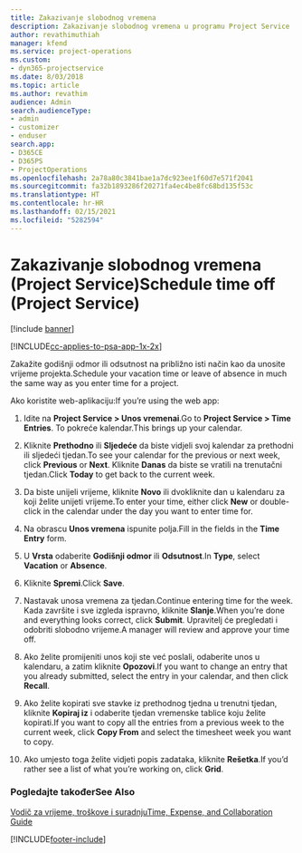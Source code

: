 ```yaml
---
title: Zakazivanje slobodnog vremena
description: Zakazivanje slobodnog vremena u programu Project Service
author: revathimuthiah
manager: kfend
ms.service: project-operations
ms.custom:
- dyn365-projectservice
ms.date: 8/03/2018
ms.topic: article
ms.author: revathim
audience: Admin
search.audienceType:
- admin
- customizer
- enduser
search.app:
- D365CE
- D365PS
- ProjectOperations
ms.openlocfilehash: 2a78a80c3841bae1a7dc923ee1f60d7e571f2041
ms.sourcegitcommit: fa32b1893286f20271fa4ec4be8fc68bd135f53c
ms.translationtype: HT
ms.contentlocale: hr-HR
ms.lasthandoff: 02/15/2021
ms.locfileid: "5282594"
---
```

# <a name="schedule-time-off-project-service"></a><span data-ttu-id="90381-103">Zakazivanje slobodnog vremena (Project Service)</span><span class="sxs-lookup"><span data-stu-id="90381-103">Schedule time off (Project Service)</span></span>

[!include [banner](../includes/psa-now-project-operations.md)]

[!INCLUDE[cc-applies-to-psa-app-1x-2x](../includes/cc-applies-to-psa-app-1x-2x.md)]

<span data-ttu-id="90381-104">Zakažite godišnji odmor ili odsutnost na približno isti način kao da unosite vrijeme projekta.</span><span class="sxs-lookup"><span data-stu-id="90381-104">Schedule your vacation time or leave of absence in much the same way as you enter time for a project.</span></span>  
  
 <span data-ttu-id="90381-105">Ako koristite web-aplikaciju:</span><span class="sxs-lookup"><span data-stu-id="90381-105">If you’re using the web app:</span></span>  
  
1.  <span data-ttu-id="90381-106">Idite na **Project Service > Unos vremenai**.</span><span class="sxs-lookup"><span data-stu-id="90381-106">Go to **Project Service > Time Entries**.</span></span> <span data-ttu-id="90381-107">To pokreće kalendar.</span><span class="sxs-lookup"><span data-stu-id="90381-107">This brings up your calendar.</span></span>  
  
2.  <span data-ttu-id="90381-108">Kliknite **Prethodno** ili **Sljedeće** da biste vidjeli svoj kalendar za prethodni ili sljedeći tjedan.</span><span class="sxs-lookup"><span data-stu-id="90381-108">To see your calendar for the previous or next week, click **Previous** or **Next**.</span></span> <span data-ttu-id="90381-109">Kliknite **Danas** da biste se vratili na trenutačni tjedan.</span><span class="sxs-lookup"><span data-stu-id="90381-109">Click **Today** to get back to the current week.</span></span>  
  
3.  <span data-ttu-id="90381-110">Da biste unijeli vrijeme, kliknite **Novo** ili dvokliknite dan u kalendaru za koji želite unijeti vrijeme.</span><span class="sxs-lookup"><span data-stu-id="90381-110">To enter your time, either click **New** or double-click in the calendar under the day you want to enter time for.</span></span>  
  
4.  <span data-ttu-id="90381-111">Na obrascu **Unos vremena** ispunite polja.</span><span class="sxs-lookup"><span data-stu-id="90381-111">Fill in the fields in the **Time Entry** form.</span></span>  
  
5.  <span data-ttu-id="90381-112">U **Vrsta** odaberite **Godišnji odmor** ili **Odsutnost**.</span><span class="sxs-lookup"><span data-stu-id="90381-112">In **Type**, select **Vacation** or **Absence**.</span></span>  
  
6.  <span data-ttu-id="90381-113">Kliknite **Spremi**.</span><span class="sxs-lookup"><span data-stu-id="90381-113">Click **Save**.</span></span>  
  
7.  <span data-ttu-id="90381-114">Nastavak unosa vremena za tjedan.</span><span class="sxs-lookup"><span data-stu-id="90381-114">Continue entering time for the week.</span></span> <span data-ttu-id="90381-115">Kada završite i sve izgleda ispravno, kliknite **Slanje**.</span><span class="sxs-lookup"><span data-stu-id="90381-115">When you’re done and everything looks correct, click **Submit**.</span></span> <span data-ttu-id="90381-116">Upravitelj će pregledati i odobriti slobodno vrijeme.</span><span class="sxs-lookup"><span data-stu-id="90381-116">A manager will review and approve your time off.</span></span>  
  
8.  <span data-ttu-id="90381-117">Ako želite promijeniti unos koji ste već poslali, odaberite unos u kalendaru, a zatim kliknite **Opozovi**.</span><span class="sxs-lookup"><span data-stu-id="90381-117">If you want to change an entry that you already submitted, select the entry in your calendar, and then click **Recall**.</span></span>  
  
9. <span data-ttu-id="90381-118">Ako želite kopirati sve stavke iz prethodnog tjedna u trenutni tjedan, kliknite **Kopiraj iz** i odaberite tjedan vremenske tablice koju želite kopirati.</span><span class="sxs-lookup"><span data-stu-id="90381-118">If you want to copy all the entries from a previous week to the current week, click **Copy From** and select the timesheet week you want to copy.</span></span>  
  
10. <span data-ttu-id="90381-119">Ako umjesto toga želite vidjeti popis zadataka, kliknite **Rešetka**.</span><span class="sxs-lookup"><span data-stu-id="90381-119">If you’d rather see a list of what you’re working on, click **Grid**.</span></span>  
  
### <a name="see-also"></a><span data-ttu-id="90381-120">Pogledajte također</span><span class="sxs-lookup"><span data-stu-id="90381-120">See Also</span></span>  
 [<span data-ttu-id="90381-121">Vodič za vrijeme, troškove i suradnju</span><span class="sxs-lookup"><span data-stu-id="90381-121">Time, Expense, and Collaboration Guide</span></span>](../psa/time-expense-collaboration-guide.md)


[!INCLUDE[footer-include](../includes/footer-banner.md)]